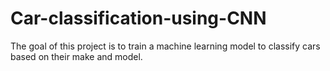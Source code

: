 # Car-classification-using-CNN
The goal of this project is to train a machine learning model to classify cars based on their make and model.
